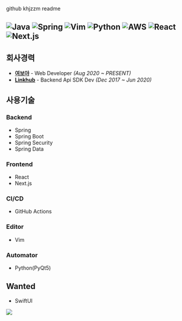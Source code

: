 github khjzzm readme

![Java](https://img.shields.io/badge/JAVA-007396?style=for-the-badge&logo=java&logoColor=fff)
![Spring](https://img.shields.io/badge/-Spring-6DB33F?style=for-the-badge&logo=Spring&logoColor=fff)
![Vim](https://img.shields.io/badge/Vim-019733?style=for-the-badge&logo=VIM&logoColor=fff)
![Python](https://img.shields.io/badge/python-3670A0?style=for-the-badge&logo=python&logoColor=ffdd54)
![AWS](https://img.shields.io/badge/Amazon%20AWS-232F3E?style=for-the-badge&logo=amazonaws&logoColor=white)
![React](https://img.shields.io/badge/-React-61DAFB?style=for-the-badge&logo=React&logoColor=fff)
![Next.js](https://img.shields.io/badge/Next.js-000000?style=for-the-badge&logo=Next.js&logoColor=fff)
---

## 회사경력
- **[여보야](http://www.yeoboyacorp.com/2021/main.html)** - Web Developer *(Aug 2020 ~ PRESENT)*
- **[Linkhub](https://www.linkhub.co.kr/)** - Backend Api SDK Dev *(Dec 2017 ~ Jun 2020)*


## 사용기술

### Backend
- Spring 
- Spring Boot
- Spring Security
- Spring Data
### Frontend
- React
- Next.js
### CI/CD
- GitHub Actions
### Editor
- Vim

### Automator
- Python(PyQt5)

## Wanted
- SwiftUI
  
<img src="https://github-readme-stats.vercel.app/api/top-langs/?username=khjzzm"/>
